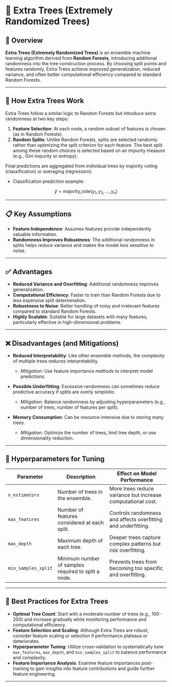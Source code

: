# 🔹 Extra Trees (Extremely Randomized Trees)

## 📌 Overview  

**Extra Trees (Extremely Randomized Trees)** is an ensemble machine learning algorithm derived from **Random Forests**, introducing additional randomness into the tree construction process. By choosing split points and features randomly, Extra Trees achieve improved generalization, reduced variance, and often better computational efficiency compared to standard Random Forests.

---

## 🌳 How Extra Trees Work  

Extra Trees follow a similar logic to Random Forests but introduce extra randomness at two key steps:

1. **Feature Selection**: At each node, a random subset of features is chosen (as in Random Forests).
2. **Random Splits**: Unlike Random Forests, splits are selected randomly rather than optimizing the split criterion for each feature. The best split among these random choices is selected based on an impurity measure (e.g., Gini impurity or entropy).

Final predictions are aggregated from individual trees by majority voting (classification) or averaging (regression):

- Classification prediction example:

$$
\hat{y} = \text{majority\_vote}(y_1, y_2, \dots, y_n)
$$

---

## 📋 Key Assumptions  

- **Feature Independence**: Assumes features provide independently valuable information.
- **Randomness Improves Robustness**: The additional randomness in splits helps reduce variance and makes the model less sensitive to noise.

---

## ✅ Advantages  

- **Reduced Variance and Overfitting**: Additional randomness improves generalization.
- **Computational Efficiency**: Faster to train than Random Forests due to less expensive split determination.
- **Robustness to Noise**: Better handling of noisy and irrelevant features compared to standard Random Forests.
- **Highly Scalable**: Suitable for large datasets with many features, particularly effective in high-dimensional problems.

---

## ❌ Disadvantages (and Mitigations)

- **Reduced Interpretability**: Like other ensemble methods, the complexity of multiple trees reduces interpretability.
  - *Mitigation*: Use feature importance methods to interpret model predictions.

- **Possible Underfitting**: Excessive randomness can sometimes reduce predictive accuracy if splits are overly simplistic.
  - *Mitigation*: Balance randomness by adjusting hyperparameters (e.g., number of trees, number of features per split).

- **Memory Consumption**: Can be resource-intensive due to storing many trees.
  - *Mitigation*: Optimize the number of trees, limit tree depth, or use dimensionality reduction.

---

## 🔧 Hyperparameters for Tuning

| Parameter             | Description                                            | Effect on Model Performance                           |
|-----------------------|--------------------------------------------------------|-------------------------------------------------------|
| `n_estimators`        | Number of trees in the ensemble.                       | More trees reduce variance but increase computational cost.|
| `max_features`        | Number of features considered at each split.           | Controls randomness and affects overfitting and underfitting.|
| `max_depth`           | Maximum depth of each tree.                            | Deeper trees capture complex patterns but risk overfitting.|
| `min_samples_split`   | Minimum number of samples required to split a node.    | Prevents trees from becoming too specific and overfitting.|

---

## 📝 Best Practices for Extra Trees  

- **Optimal Tree Count**: Start with a moderate number of trees (e.g., 100-200) and increase gradually while monitoring performance and computational efficiency.
- **Feature Selection and Scaling**: Although Extra Trees are robust, consider feature scaling or selection if performance plateaus or deteriorates.
- **Hyperparameter Tuning**: Utilize cross-validation to systematically tune `max_features`, `max_depth`, and `min_samples_split` to balance performance and complexity.
- **Feature Importance Analysis**: Examine feature importances post-training to gain insights into feature contributions and guide further feature engineering.

---
